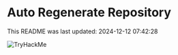 # Auto Regenerate Repository

This README was last updated: 2024-12-12 07:42:28

 ![TryHackMe](https://tryhackme.com/badge/533634)